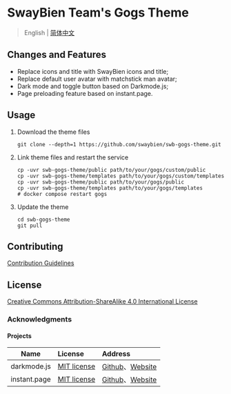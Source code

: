 # SwayBien Team's Gogs Theme

> English | [简体中文](README.md)

## Changes and Features

- Replace icons and title with SwayBien icons and title;
- Replace default user avatar with matchstick man avatar;
- Dark mode and toggle button based on Darkmode.js;
- Page preloading feature based on instant.page.

## Usage

1. Download the theme files

   ```shellscript
   git clone --depth=1 https://github.com/swaybien/swb-gogs-theme.git
   ```

2. Link theme files and restart the service

   ```shellscript
   cp -uvr swb-gogs-theme/public path/to/your/gogs/custom/public
   cp -uvr swb-gogs-theme/templates path/to/your/gogs/custom/templates
   cp -uvr swb-gogs-theme/public path/to/your/gogs/public
   cp -uvr swb-gogs-theme/templates path/to/your/gogs/templates
   # docker compose restart gogs
   ```

3. Update the theme

   ```shellscript
   cd swb-gogs-theme
   git pull
   ```

## Contributing

[Contribution Guidelines](CONTRIBUTING.md)

## License

[Creative Commons Attribution-ShareAlike 4.0 International License](LICENSE)

### Acknowledgments

#### Projects

|     Name     | License                                | Address                                                                                    |
| :----------: | :------------------------------------- | :----------------------------------------------------------------------------------------- |
| darkmode.js  | [MIT license](https://mit-license.org) | [Github](https://github.com/sandoche/Darkmode.js)、[Website](https://darkmodejs.learn.uno) |
| instant.page | [MIT license](https://mit-license.org) | [Github](https://github.com/instantpage/instant.page)、[Website](https://instant.page)     |

